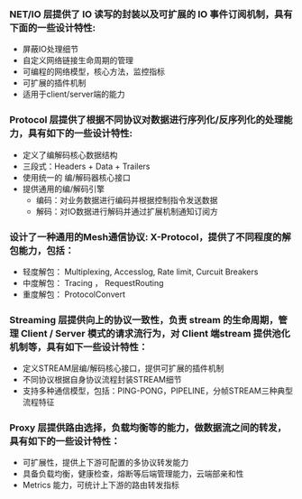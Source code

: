 
### NET/IO 层提供了 IO 读写的封装以及可扩展的 IO 事件订阅机制，具有下面的一些设计特性:
+ 屏蔽IO处理细节
+ 自定义网络链接生命周期的管理
+ 可编程的网络模型，核心方法，监控指标
+ 可扩展的插件机制
+ 适用于client/server端的能力

### Protocol 层提供了根据不同协议对数据进行序列化/反序列化的处理能力，具有如下的一些设计特性:
+ 定义了编解码核心数据结构
+ 三段式：Headers + Data + Trailers
+ 使用统一的 编/解码器核心接口
+ 提供通用的编/解码引擎
  + 编码：对业务数据进行编码并根据控制指令发送数据
  + 解码：对IO数据进行解码并通过扩展机制通知订阅方
### 设计了一种通用的Mesh通信协议: X-Protocol，提供了不同程度的解包能力，包括：
  + 轻度解包： Multiplexing, Accesslog, Rate limit, Curcuit Breakers
  + 中度解包： Tracing ， RequestRouting
  + 重度解包： ProtocolConvert
### Streaming 层提供向上的协议一致性，负责 stream 的生命周期，管理 Client / Server 模式的请求流行为，对 Client 端stream 提供池化机制等，具有如下一些设计特性：
  + 定义STREAM层编/解码核心接口，提供可扩展的插件机制
  + 不同协议根据自身协议流程封装STREAM细节
  + 支持多种通信模型，包括：PING-PONG，PIPELINE，分帧STREAM三种典型流程特征
### Proxy 层提供路由选择，负载均衡等的能力，做数据流之间的转发，具有如下的一些设计特性：
  + 可扩展性，提供上下游可配置的多协议转发能力
  + 具备负载均衡，健康检查，熔断等后端管理能力，云端部亲和性
  + Metrics 能力，可统计上下游的路由转发指标
